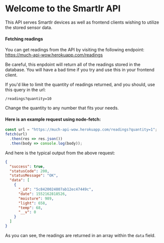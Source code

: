 # Welcome to the SmartIr API

This API serves SmartIr devices as well as frontend clients wishing to utilize the stored sensor data.

#### Fetching readings

You can get readings from the API by visiting the following endpoint:
https://much-api-wow.herokuapp.com/readings

Be careful, this enpdoint will return all of the readings stored in the database. You will have a bad time if you try and use this in your frontend client.

If you'd like to limit the quantity of readings returned, and you should, use this query in the url:

```
/readings?quantity=10
```

Change the quantity to any number that fits your needs.

#### Here is an example request using node-fetch:

```js
const url = "https://much-api-wow.herokuapp.com/readings?quantity=1";
fetch(url)
  .then(res => res.json())
  .then(body => console.log(body));
```

And here is the typical output from the above request:

```json
{
  "success": true,
  "statusCode": 200,
  "statusMessage": "OK",
  "data": [
    {
      "_id": "5c8420024807ab12ec47449c",
      "date": 1552162818526,
      "moisture": 989,
      "light": 658,
      "temp": 68,
      "__v": 0
    }
  ]
}
```

As you can see, the readings are returned in an array within the `data` field.
